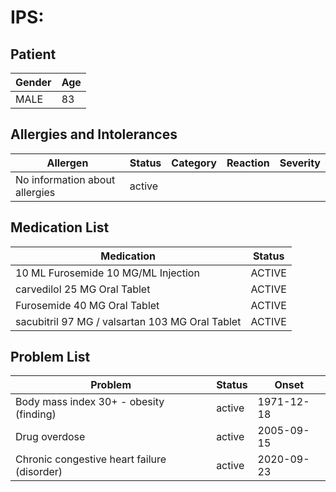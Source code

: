 # IPS:

## Patient

|Gender|Age|
|---|---|
|MALE|83|

## Allergies and Intolerances

|Allergen|Status|Category|Reaction|Severity|
|---|---|---|---|---|
|No information about allergies|active||||

## Medication List

|Medication|Status|
|---|---|
|10 ML Furosemide 10 MG/ML Injection|ACTIVE|
|carvedilol 25 MG Oral Tablet|ACTIVE|
|Furosemide 40 MG Oral Tablet|ACTIVE|
|sacubitril 97 MG / valsartan 103 MG Oral Tablet|ACTIVE|

## Problem List

|Problem|Status|Onset|
|---|---|---|
|Body mass index 30+ - obesity (finding)|active|1971-12-18|
|Drug overdose|active|2005-09-15|
|Chronic congestive heart failure (disorder)|active|2020-09-23|
